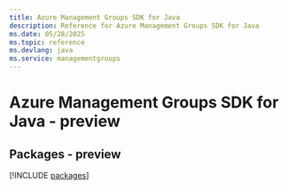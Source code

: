 ```yaml
---
title: Azure Management Groups SDK for Java
description: Reference for Azure Management Groups SDK for Java
ms.date: 05/28/2025
ms.topic: reference
ms.devlang: java
ms.service: managementgroups
---
```

# Azure Management Groups SDK for Java - preview
## Packages - preview
[!INCLUDE [packages](management-groups-index.md)]